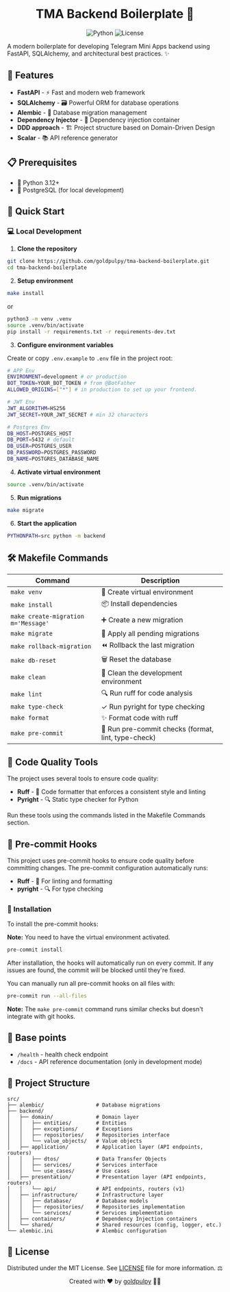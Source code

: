 <div align="center">
  <h1>TMA Backend Boilerplate 🚀</h1>

![Python](https://img.shields.io/badge/python-3.12+-blue.svg)
![License](https://img.shields.io/badge/license-MIT-green.svg)

</div>

A modern boilerplate for developing Telegram Mini Apps backend using FastAPI, SQLAlchemy, and architectural best practices. ✨

## 🌟 Features

- **FastAPI** - ⚡ Fast and modern web framework
- **SQLAlchemy** - 🗃️ Powerful ORM for database operations
- **Alembic** - 🔄 Database migration management
- **Dependency Injector** - 💉 Dependency injection container
- **DDD approach** - 🏗️ Project structure based on Domain-Driven Design
- **Scalar** - 📚 API reference generator

## 📋 Prerequisites

- 🐍 Python 3.12+
- 🐘 PostgreSQL (for local development)

## 🚀 Quick Start

### 💻 Local Development

1. **Clone the repository**

```bash
git clone https://github.com/goldpulpy/tma-backend-boilerplate.git
cd tma-backend-boilerplate
```

2. **Setup environment**

```bash
make install
```

or

```bash
python3 -m venv .venv
source .venv/bin/activate
pip install -r requirements.txt -r requirements-dev.txt
```

3. **Configure environment variables**

Create or copy `.env.example` to `.env` file in the project root:

```bash
# APP Env
ENVIRONMENT=development # or production
BOT_TOKEN=YOUR_BOT_TOKEN # from @BotFather
ALLOWED_ORIGINS=["*"] # in production to set up your frontend.

# JWT Env
JWT_ALGORITHM=HS256
JWT_SECRET=YOUR_JWT_SECRET # min 32 characters

# Postgres Env
DB_HOST=POSTGRES_HOST
DB_PORT=5432 # default
DB_USER=POSTGRES_USER
DB_PASSWORD=POSTGRES_PASSWORD
DB_NAME=POSTGRES_DATABASE_NAME
```

4. **Activate virtual environment**

```bash
source .venv/bin/activate
```

5. **Run migrations**

```bash
make migrate
```

6. **Start the application**

```bash
PYTHONPATH=src python -m backend
```

## 🛠️ Makefile Commands

| Command                             | Description                                         |
| ----------------------------------- | --------------------------------------------------- |
| `make venv`                         | 🔧 Create virtual environment                       |
| `make install`                      | 📦 Install dependencies                             |
| `make create-migration m='Message'` | ➕ Create a new migration                           |
| `make migrate`                      | 🔄 Apply all pending migrations                     |
| `make rollback-migration`           | ⏪ Rollback the last migration                      |
| `make db-reset`                     | 🗑️ Reset the database                               |
| `make clean`                        | 🧹 Clean the development environment                |
| `make lint`                         | 🔍 Run ruff for code analysis                       |
| `make type-check`                   | ✓ Run pyright for type checking                     |
| `make format`                       | ✨ Format code with ruff                            |
| `make pre-commit`                   | 🔄 Run pre-commit checks (format, lint, type-check) |

## 🧪 Code Quality Tools

The project uses several tools to ensure code quality:

- **Ruff** - 🧹 Code formatter that enforces a consistent style and linting
- **Pyright** - 🔍 Static type checker for Python

Run these tools using the commands listed in the Makefile Commands section.

## 🔄 Pre-commit Hooks

This project uses pre-commit hooks to ensure code quality before committing changes. The pre-commit configuration automatically runs:

- **Ruff** - 🧹 For linting and formatting
- **pyright** - 🔍 For type checking

### 🔧 Installation

To install the pre-commit hooks:

**Note:** You need to have the virtual environment activated.

```bash
pre-commit install
```

After installation, the hooks will automatically run on every commit. If any issues are found, the commit will be blocked until they're fixed.

You can manually run all pre-commit hooks on all files with:

```bash
pre-commit run --all-files
```

**Note:** The `make pre-commit` command runs similar checks but doesn't integrate with git hooks.

## 📄 Base points

- `/health` - health check endpoint
- `/docs` - API reference documentation (only in development mode)

## 📁 Project Structure

```
src/
├── alembic/                 # Database migrations
├── backend/
│   ├── domain/              # Domain layer
│   │   ├── entities/        # Entities
│   │   ├── exceptions/      # Exceptions
│   │   ├── repositories/    # Repositories interface
│   │   └── value_objects/   # Value objects
│   ├── application/         # Application layer (API endpoints, routers)
│   │   ├── dtos/            # Data Transfer Objects
│   │   ├── services/        # Services interface
│   │   └── use_cases/       # Use cases
│   ├── presentation/        # Presentation layer (API endpoints, routers)
│   │   └── api/             # API endpoints, routers (v1)
│   ├── infrastructure/      # Infrastructure layer
│   │   ├── database/        # Database models
│   │   ├── repositories/    # Repositories implementation
│   │   └── services/        # Services implementation
│   ├── containers/          # Dependency Injection containers
│   └── shared/              # Shared resources (config, logger, etc.)
└── alembic.ini              # Alembic configuration
```

## 📄 License

Distributed under the MIT License. See [LICENSE](LICENSE) file for more information. ⚖️

<div align="center">
  <p>Created with ❤️ by <a href="https://github.com/goldpulpy">goldpulpy</a> 👨‍💻</p>
</div>
